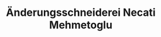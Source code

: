 ---
title: "Änderungsschneiderei Necati Mehmetoglu"
url: /tulln-an-der-donau/aenderungsschneiderei-necati-mehmetoglu/
shop: Schneiderei
---